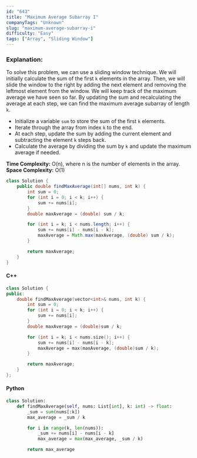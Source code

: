 ```yaml
---
id: "643"
title: "Maximum Average Subarray I"
companyTags: "Unknown"
slug: "maximum-average-subarray-i"
difficulty: "Easy"
tags: ["Array", "Sliding Window"]
---
```


### Explanation:
To solve this problem, we can use a sliding window technique. We will initially calculate the sum of the first `k` elements in the array. Then, we will slide the window to the right by adding the next element and removing the leftmost element from the window. We will keep track of the maximum average we have seen so far. By updating the sum and recalculating the average at each step, we can find the maximum average subarray of length `k`.

- Initialize a variable `sum` to store the sum of the first `k` elements.
- Iterate through the array from index `k` to the end.
- At each step, update the sum by adding the current element and subtracting the element `k` steps back.
- Calculate the average by dividing the sum by `k` and update the maximum average if needed.

**Time Complexity:** O(n), where n is the number of elements in the array.
**Space Complexity:** O(1)

```java
class Solution {
    public double findMaxAverage(int[] nums, int k) {
        int sum = 0;
        for (int i = 0; i < k; i++) {
            sum += nums[i];
        }
        double maxAverage = (double) sum / k;

        for (int i = k; i < nums.length; i++) {
            sum += nums[i] - nums[i - k];
            maxAverage = Math.max(maxAverage, (double) sum / k);
        }

        return maxAverage;
    }
}
```

#### C++
```cpp
class Solution {
public:
    double findMaxAverage(vector<int>& nums, int k) {
        int sum = 0;
        for (int i = 0; i < k; i++) {
            sum += nums[i];
        }
        double maxAverage = (double)sum / k;

        for (int i = k; i < nums.size(); i++) {
            sum += nums[i] - nums[i - k];
            maxAverage = max(maxAverage, (double)sum / k);
        }

        return maxAverage;
    }
};
```

#### Python
```python
class Solution:
    def findMaxAverage(self, nums: List[int], k: int) -> float:
        _sum = sum(nums[:k])
        max_average = _sum / k

        for i in range(k, len(nums)):
            _sum += nums[i] - nums[i - k]
            max_average = max(max_average, _sum / k)

        return max_average
```